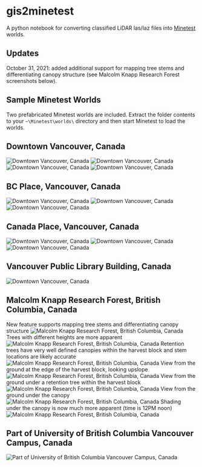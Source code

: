 # gis2minetest
A python notebook for converting classified LiDAR las/laz files into [Minetest](https://www.minetest.net/downloads/) worlds.

## Updates
October 31, 2021: added additional support for mapping tree stems and differentiating canopy structure (see Malcolm Knapp Research Forest screenshots below).

## Sample Minetest Worlds
Two prefabricated Minetest worlds are included. Extract the folder contents to your `~\Minetest\worlds\` directory and then start Minetest to load the worlds.

## Downtown Vancouver, Canada
![Downtown Vancouver, Canada](/screenshots/downtownroads1.png)
![Downtown Vancouver, Canada](/screenshots/downtownroads2.png)
![Downtown Vancouver, Canada](/screenshots/downtownroads3.png)
![Downtown Vancouver, Canada](/screenshots/downtownroads4.png)

## BC Place, Vancouver, Canada
![Downtown Vancouver, Canada](/screenshots/bcplace2.png)
![Downtown Vancouver, Canada](/screenshots/bcplace3.png)
![Downtown Vancouver, Canada](/screenshots/bcplace4.png)

## Canada Place, Vancouver, Canada
![Downtown Vancouver, Canada](/screenshots/canadaplace1.png)
![Downtown Vancouver, Canada](/screenshots/canadaplace2.png)
![Downtown Vancouver, Canada](/screenshots/canadaplace3.png)

## Vancouver Public Library Building, Canada
![Downtown Vancouver, Canada](/screenshots/vpl.png)

## Malcolm Knapp Research Forest, British Columbia, Canada
New feature supports mapping tree stems and differentiating canopy structure
![Malcolm Knapp Research Forest, British Columbia, Canada](/screenshots/mkrf1.png)
Trees with different heights are more apparent
![Malcolm Knapp Research Forest, British Columbia, Canada](/screenshots/mkrf2.png)
Retention trees have very well defined canopies within the harvest block and stem locations are likely accurate
![Malcolm Knapp Research Forest, British Columbia, Canada](/screenshots/mkrf3.png)
View from the ground at the edge of the harvest block, looking upslope
![Malcolm Knapp Research Forest, British Columbia, Canada](/screenshots/mkrf4.png)
View from the ground under a retention tree within the harvest block
![Malcolm Knapp Research Forest, British Columbia, Canada](/screenshots/mkrf5.png)
View from the ground under the canopy
![Malcolm Knapp Research Forest, British Columbia, Canada](/screenshots/mkrf6.png)
Shading under the canopy is now much more apparent (time is 12PM noon)
![Malcolm Knapp Research Forest, British Columbia, Canada](/screenshots/mkrf7.png)

## Part of University of British Columbia Vancouver Campus, Canada
![Part of University of British Columbia Vancouver Campus, Canada](/screenshots/ubc.png)


